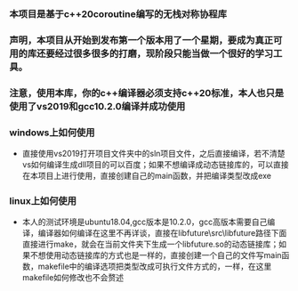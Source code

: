 ### 本项目是基于c++20coroutine编写的无栈对称协程库

### 声明，本项目从开始到发布第一个版本用了一个星期，要成为真正可用的库还要经过很多很多的打磨，现阶段只能当做一个很好的学习工具。

### 注意，使用本库，你的c++编译器必须支持c++20标准，本人也只是使用了vs2019和gcc10.2.0编译并成功使用

### windows上如何使用
- 直接使用vs2019打开项目文件夹中的sln项目文件，之后直接编译，若不清楚vs如何编译生成dll项目的可以百度；如果不想编译成动态链接库的，可以直接在本项目上进行使用，直接创建自己的main函数，并把编译类型改成exe

### linux上如何使用
- 本人的测试环境是ubuntu18.04,gcc版本是10.2.0，gcc高版本需要自己编译，编译器如何编译在这里不再详谈，直接在libfuture\src\libfuture路径下面直接进行make，就会在当前文件夹下生成一个libfuture.so的动态链接库；如果不想使用动态链接库的方式也是一样的，直接创建一个自己的文件写main函数，makefile中的编译选项把类型改成可执行文件方式的，一样，在这里makefile如何修改也不会赘述
